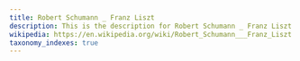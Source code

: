 ```yaml
---
title: Robert Schumann _ Franz Liszt
description: This is the description for Robert Schumann _ Franz Liszt
wikipedia: https://en.wikipedia.org/wiki/Robert_Schumann___Franz_Liszt
taxonomy_indexes: true
---
```

